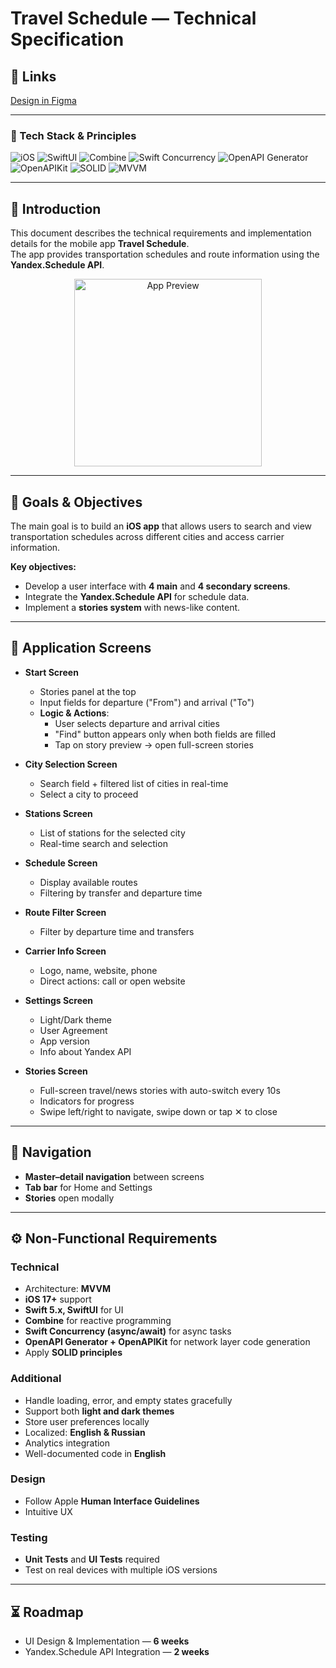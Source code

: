 # Travel Schedule — Technical Specification

## 🔗 Links
[Design in Figma](https://www.figma.com/design/cQ97drl0RAec3i7vNh55Ta/Расписание)

---

### 🚀 Tech Stack & Principles

![iOS](https://img.shields.io/badge/iOS-17%2B-000000?logo=apple&logoColor=white)
![SwiftUI](https://img.shields.io/badge/SwiftUI-0A84FF?logo=swift&logoColor=white)
![Combine](https://img.shields.io/badge/Combine-34C759?logo=swift&logoColor=white)
![Swift Concurrency](https://img.shields.io/badge/async%2Fawait-FF9F0A?logo=swift&logoColor=white)
![OpenAPI Generator](https://img.shields.io/badge/OpenAPI_Generator-005571?logo=openapiinitiative&logoColor=white)
![OpenAPIKit](https://img.shields.io/badge/OpenAPIKit-00897B?logo=swift&logoColor=white)
![SOLID](https://img.shields.io/badge/SOLID-Principles-FF2D55?logo=abstract&logoColor=white)
![MVVM](https://img.shields.io/badge/MVVM-5856D6?logo=swift&logoColor=white)

---

## 📖 Introduction

This document describes the technical requirements and implementation details for the mobile app **Travel Schedule**.  
The app provides transportation schedules and route information using the **Yandex.Schedule API**.

<p align="center">
  <img src="Assets/Preview.gif" alt="App Preview" width="300"/>
</p>

---

## 🎯 Goals & Objectives

The main goal is to build an **iOS app** that allows users to search and view transportation schedules across different cities and access carrier information.

**Key objectives:**
- Develop a user interface with **4 main** and **4 secondary screens**.  
- Integrate the **Yandex.Schedule API** for schedule data.  
- Implement a **stories system** with news-like content.  

---

## 📱 Application Screens

- **Start Screen**  
  - Stories panel at the top  
  - Input fields for departure ("From") and arrival ("To")  
  - **Logic & Actions**:  
    - User selects departure and arrival cities  
    - "Find" button appears only when both fields are filled  
    - Tap on story preview → open full-screen stories  

- **City Selection Screen**  
  - Search field + filtered list of cities in real-time  
  - Select a city to proceed  

- **Stations Screen**  
  - List of stations for the selected city  
  - Real-time search and selection  

- **Schedule Screen**  
  - Display available routes  
  - Filtering by transfer and departure time  

- **Route Filter Screen**  
  - Filter by departure time and transfers  

- **Carrier Info Screen**  
  - Logo, name, website, phone  
  - Direct actions: call or open website  

- **Settings Screen**  
  - Light/Dark theme  
  - User Agreement  
  - App version  
  - Info about Yandex API  

- **Stories Screen**  
  - Full-screen travel/news stories with auto-switch every 10s  
  - Indicators for progress  
  - Swipe left/right to navigate, swipe down or tap ✕ to close  

---

## 🧭 Navigation

- **Master–detail navigation** between screens  
- **Tab bar** for Home and Settings  
- **Stories** open modally  

---

## ⚙️ Non-Functional Requirements

### Technical
- Architecture: **MVVM**  
- **iOS 17+** support  
- **Swift 5.x, SwiftUI** for UI  
- **Combine** for reactive programming  
- **Swift Concurrency (async/await)** for async tasks  
- **OpenAPI Generator + OpenAPIKit** for network layer code generation  
- Apply **SOLID principles**  

### Additional
- Handle loading, error, and empty states gracefully  
- Support both **light and dark themes**  
- Store user preferences locally  
- Localized: **English & Russian**  
- Analytics integration  
- Well-documented code in **English**  

### Design
- Follow Apple **Human Interface Guidelines**  
- Intuitive UX  

### Testing
- **Unit Tests** and **UI Tests** required  
- Test on real devices with multiple iOS versions  

---

## ⏳ Roadmap

- UI Design & Implementation — **6 weeks**  
- Yandex.Schedule API Integration — **2 weeks**  
